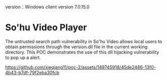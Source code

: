 version：Windows client version 7.0.15.0
# So'hu Video Player 

The untrusted search path vulnerability in So'hu Video allows local users to obtain permissions through the version.dll file in the current working directory. This POC demonstrates the use of this dll hijacking vulnerability to pop up a alert.

https://github.com/xieqiang11/poc-2/assets/149745918/45de2486-13f0-4b43-b7df-79f2eba30fcb
